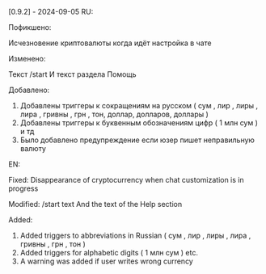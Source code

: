 

[0.9.2] - 2024-09-05
RU:

Пофикшено:

Исчезновение криптовалюты когда идёт настройка в чате

Изменено:

Текст /start
И текст раздела Помощь

Добавлено:

1) Добавлены триггеры к сокращениям на русском ( сум , лир , лиры , лира , гривны , грн , тон, доллар, долларов, доллары )
2) Добавлены триггеры к буквенным обозначениям цифр  (  1 млн сум  ) и тд
3) Было добавлено предупреждение если юзер пишет неправильную валюту

EN:

Fixed:
Disappearance of cryptocurrency when chat customization is in progress

Modified:
/start text
And the text of the Help section

Added:
1) Added triggers to abbreviations in Russian ( сум , лир , лиры , лира , гривны , грн , тон )
2) Added triggers for alphabetic digits ( 1 млн сум ) etc.
3) A warning was added if user writes wrong currency